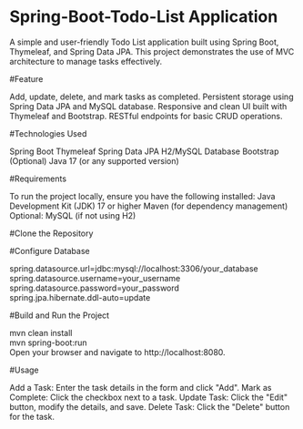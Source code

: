 # Spring-Boot-Todo-List Application

A simple and user-friendly Todo List application built using Spring Boot, Thymeleaf, and Spring Data JPA. This project demonstrates the use of MVC architecture to manage tasks effectively.

#Feature

Add, update, delete, and mark tasks as completed.
Persistent storage using Spring Data JPA and MySQL database.
Responsive and clean UI built with Thymeleaf and Bootstrap.
RESTful endpoints for basic CRUD operations.

#Technologies Used

Spring Boot
Thymeleaf
Spring Data JPA
H2/MySQL Database
Bootstrap (Optional)
Java 17 (or any supported version)

#Requirements

To run the project locally, ensure you have the following installed:
Java Development Kit (JDK) 17 or higher
Maven (for dependency management)
Optional: MySQL (if not using H2)

#Clone the Repository


#Configure Database

spring.datasource.url=jdbc:mysql://localhost:3306/your_database  
spring.datasource.username=your_username  
spring.datasource.password=your_password  
spring.jpa.hibernate.ddl-auto=update  

#Build and Run the Project

mvn clean install  
mvn spring-boot:run  
Open your browser and navigate to http://localhost:8080.

#Usage

Add a Task: Enter the task details in the form and click "Add".
Mark as Complete: Click the checkbox next to a task.
Update Task: Click the "Edit" button, modify the details, and save.
Delete Task: Click the "Delete" button for the task.
